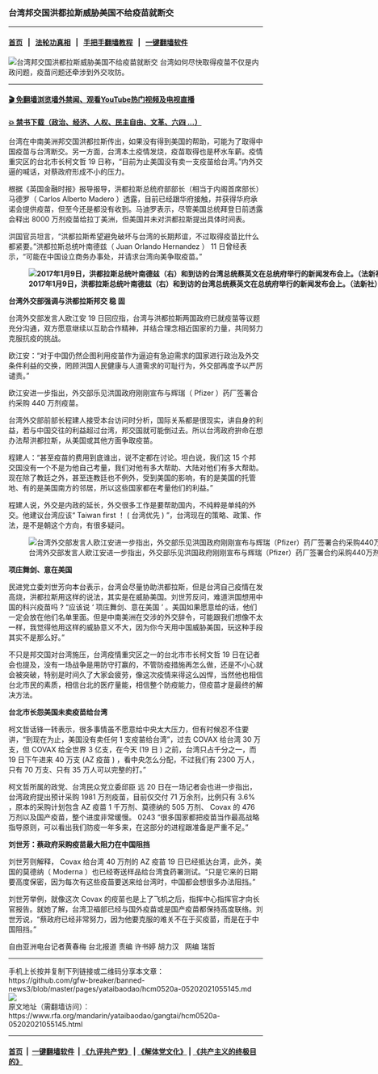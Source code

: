### 台湾邦交国洪都拉斯威胁美国不给疫苗就断交
------------------------

#### [首页](https://github.com/gfw-breaker/banned-news3/blob/master/README.md) &nbsp;&nbsp;|&nbsp;&nbsp; [法轮功真相](https://github.com/begood0513/basic/blob/master/README.md)  &nbsp;&nbsp;|&nbsp;&nbsp; [手把手翻墙教程](https://github.com/gfw-breaker/guides/wiki)  &nbsp;&nbsp;|&nbsp;&nbsp; [一键翻墙软件](https://github.com/gfw-breaker/nogfw/blob/master/README.md)  



<div id="headerimg">
 <img alt="台湾邦交国洪都拉斯威胁美国不给疫苗就断交" src="https://www.rfa.org/mandarin/yataibaodao/gangtai/hcm0520a-05202021055145.html/@@images/150e72ba-2728-47e9-9fd8-433b94f91e9b.jpeg" title="台湾邦交国洪都拉斯威胁美国不给疫苗就断交"/>
 <span class="lead_image_caption">
  台湾如何尽快取得疫苗不仅是内政问题，疫苗问题还牵涉到外交攻防。
 </span>
 <!-- zoomattribute -->
</div>

<hr/>


#### [ 🎬  免翻墙浏览墙外禁闻、观看YouTube热门视频及电视直播](https://github.com/gfw-breaker/HelloWorld)

#### [ 💥  禁书下载（政治、经济、人权、民主自由、文革、六四 ...）](https://github.com/gfw-breaker/books/blob/master/README.md)

<div id="storytext">
 <p class="p3">
  台湾在中南美洲邦交国洪都拉斯传出，如果没有得到美国的帮助，可能为了取得中国疫苗与台湾断交。另一方面，台湾本土疫情发烧，疫苗取得也是杯水车薪。疫情重灾区的台北市长柯文哲
  <span class="s2">
   19
  </span>
  日称，“目前为止美国没有卖一支疫苗给台湾。”内外交逼的喊话，对蔡政府形成不小的压力。
 </p>
 <p class="p3">
  根据《英国金融时报》报导报导，洪都拉斯总统府部部长（相当于内阁首席部长）马德罗（
  <span class="s2">
   Carlos Alberto Madero
  </span>
  ）透露，目前已经跟华府接触，并获得华府承诺会提供疫苗，但至今还是都没有收到。马迪罗表示，尽管美国总统拜登日前透露会释出
  <span class="s2">
   8000
  </span>
  万剂疫苗给拉丁美洲，但美国并未对洪都拉斯提出具体时间表。
 </p>
 <p class="p3">
 </p>
 <p class="p3">
 </p>
 <p class="p3">
  洪国官员坦言，“洪都拉斯希望避免破坏与台湾的长期邦谊，不过取得疫苗比什么都紧要。”洪都拉斯总统叶南德兹（
  <span class="s2">
   Juan Orlando Hernandez
  </span>
  ）
  <span class="s2">
   11
  </span>
  日曾经表示，“可能在中国设立商务办事处，并请求台湾向美争取疫苗。”
 </p>
 <p>
 </p>
 <p class="p3">
  <strong>
   <figure class="image-richtext image-inline captioned" style="width:1500px;">
    <img alt="2017年1月9日，洪都拉斯总统叶南德兹（右）和到访的台湾总统蔡英文在总统府举行的新闻发布会上。（法新社）" src="https://www.rfa.org/mandarin/yataibaodao/gangtai/hcm0520a-05202021055145.html/000_jr7hq.jpg/@@images/314a8b09-8244-4132-ad13-3e299ce0a0ad.jpeg" title="000_JR7HQ.jpg"/>
    <figcaption class="image-caption">
     2017年1月9日，洪都拉斯总统叶南德兹（右）和到访的台湾总统蔡英文在总统府举行的新闻发布会上。（法新社）
    </figcaption>
    <small>
    </small>
   </figure>
  </strong>
 </p>
 <p class="p3">
  <strong>
   台湾外交部强调与洪都拉斯邦交
   <span class="s3">
    稳
   </span>
   固
  </strong>
 </p>
 <p class="p3">
  台湾外交部发言人欧江安
  <span class="s2">
   19
  </span>
  日回应指，台湾与洪都拉斯两国政府已就疫苗等议题充分沟通，双方愿意继续以互助合作精神，并结合理念相近国家的力量，共同努力克服抗疫的挑战。
 </p>
 <p class="p3">
  欧江安：“对于中国仍然企图利用疫苗作为逼迫有急迫需求的国家进行政治及外交条件利益的交换，罔顾洪国人民健康与人道需求的可耻行为，外交部再度予以严厉谴责。”
 </p>
 <p class="p3">
  欧江安进一步指出，外交部乐见洪国政府刚刚宣布与辉瑞（
  <span class="s2">
   Pfizer
  </span>
  ）药厂签署合约采购
  <span class="s2">
   440
  </span>
  万剂疫苗。
 </p>
 <p class="p3">
  台湾外交部前部长程建人接受本台访问时分析，国际关系都是很现实，讲自身的利益，若与中国交往的利益超过台湾，邦交国就可能倒过去。所以台湾政府拚命在想办法帮洪都拉斯，从美国或其他方面争取疫苗。
 </p>
 <p class="p3">
  程建人：“甚至疫苗的费用到底谁出，说不定都在讨论。坦白说，我们这
  <span class="s2">
   15
  </span>
  个邦交国没有一个不是为他自己考量，我们对他有多大帮助、大陆对他们有多大帮助。现在除了教廷之外，甚至连教廷也不例外，受到美国的影响，有的是美国的托管地、有的是美国南方的邻居，所以这些国家都在考量他们的利益。”
 </p>
 <p class="p3">
  程建人说，外交是内政的延长，外交很多工作是要帮助国内，不纯粹是单纯的外交。他建议台湾应该“
  <span class="s2">
   Taiwan first
  </span>
  ！
  <span class="s2">
   (
  </span>
  台湾优先
  <span class="s2">
   )
  </span>
  ”，台湾现在的策略、政策、作法，是不是朝这个方向，有很多疑问。
 </p>
 <p class="p3">
 </p>
 <p class="p3">
  <figure class="image-richtext image-inline captioned" style="width:1280px;">
   <img alt="台湾外交部发言人欧江安进一步指出，外交部乐见洪国政府刚刚宣布与辉瑞（Pfizer）药厂签署合约采购440万剂疫苗。 （RFA资料照）" src="https://www.rfa.org/mandarin/yataibaodao/gangtai/hcm0520a-05202021055145.html/4e8c.jpeg/@@images/29ea90b8-6221-461f-91b1-5c43725d2cc9.jpeg" title="4e8c.jpeg"/>
   <figcaption class="image-caption">
    台湾外交部发言人欧江安进一步指出，外交部乐见洪国政府刚刚宣布与辉瑞（Pfizer）药厂签署合约采购440万剂疫苗。 （RFA资料照）
   </figcaption>
   <small>
   </small>
  </figure>
 </p>
 <p class="p3">
  <strong>
   项庄舞剑、意在美国
  </strong>
 </p>
 <p class="p3">
  民进党立委刘世芳向本台表示，台湾会尽量协助洪都拉斯，但是台湾自己疫情在发高烧，洪都拉斯用这样的说法，其实是在威胁美国。刘世芳反问，难道洪国想用中国的科兴疫苗吗
  <span class="s2">
   ?
  </span>
  “应该说
  <span class="s2">
   ‘
  </span>
  项庄舞剑、意在美国
  <span class="s2">
   ’
  </span>
  。美国如果愿意给的话，他们一定会放在他们名单里面。但是中南美洲在交涉的外交辞令，可能跟我们想像不太一样，我觉得他用这样的威胁意义不大，因为你今天用中国威胁美国，玩这种手段其实不是那么好。”
 </p>
 <p class="p3">
  不只是邦交国对台湾施压，台湾疫情重灾区之一的台北市市长柯文哲
  <span class="s2">
   19
  </span>
  日在记者会也提及，没有一场战争是用防守打赢的，不管防疫措施再怎么做，还是不小心就会被突破，特别是时间久了大家会疲劳，像这次疫情来得这么凶悍，当然他也相信台北市民的素质，相信台北的医疗量能，相信整个防疫能力，但疫苗才是最终的解决方法。
 </p>
 <p class="p3">
  <strong>
   台北市长怨美国未卖疫苗给台湾
  </strong>
 </p>
 <p class="p3">
  柯文哲话锋一转表示，很多事情虽不愿意给中央太大压力，但有时候忍不住要讲，“到现在为止，美国没有卖任何
  <span class="s2">
   1
  </span>
  支疫苗给台湾”，过去
  <span class="s2">
   COVAX
  </span>
  给台湾
  <span class="s2">
   30
  </span>
  万支，但
  <span class="s2">
   COVAX
  </span>
  给全世界
  <span class="s2">
   3
  </span>
  亿支，在今天
  <span class="s2">
   (19
  </span>
  日
  <span class="s2">
   )
  </span>
  之前，台湾只占千分之一，而
  <span class="s2">
   19
  </span>
  日下午进来
  <span class="s2">
   40
  </span>
  万支
  <span class="s2">
   (AZ
  </span>
  疫苗
  <span class="s2">
   )
  </span>
  ，看中央怎么分配，不过我们有
  <span class="s2">
   2300
  </span>
  万人，只有
  <span class="s2">
   70
  </span>
  万支、只有
  <span class="s2">
   35
  </span>
  万人可以完整的打。”
 </p>
 <p class="p3">
  柯文哲所属的政党、台湾民众党立委邱臣
  <span class="s3">
   远
  </span>
  <span class="s2">
   20
  </span>
  日在一场记者会也进一步指出，台湾政府提出预计采购
  <span class="s2">
   1981
  </span>
  万剂疫苗，目前仅交付
  <span class="s2">
   71
  </span>
  万余剂，比例只有
  <span class="s2">
   3.6%
  </span>
  ，原本的采购计划包含
  <span class="s2">
   AZ
  </span>
  疫苗
  <span class="s2">
   1
  </span>
  千万剂、莫德纳的
  <span class="s2">
   505
  </span>
  万剂、
  <span class="s2">
   Covax
  </span>
  的
  <span class="s2">
   476
  </span>
  万剂以及国产疫苗，整个进度非常缓慢。
  <span class="s2">
   0243
  </span>
  “很多国家都把疫苗当作最高战略指导原则，可以看出我们防疫一年多来，在这部分的进程跟准备是严重不足。”
 </p>
 <p class="p3">
  <strong>
   刘世芳：蔡政府采购疫苗最大阻力在中国阻挡
  </strong>
 </p>
 <p class="p3">
  刘世芳则解释，
  <span class="s2">
   Covax
  </span>
  给台湾
  <span class="s2">
   40
  </span>
  万剂的
  <span class="s2">
   AZ
  </span>
  疫苗
  <span class="s2">
   19
  </span>
  日已经抵达台湾，此外，美国的莫德纳（
  <span class="s2">
   Moderna
  </span>
  ）也已经寄送样品给台湾食药署测试。“只是它来的日期要高度保密，因为每次有这些疫苗要送来给台湾时，中国都会想很多办法阻挡。”
 </p>
 <p class="p3">
  刘世芳举例，就像这次
  <span class="s2">
   Covax
  </span>
  的疫苗也是上了飞机之后，指挥中心指挥官才向长官报告。就她了解，台湾卫福部已经与国外疫苗或是国产疫苗都保持高度联络。刘世芳说，“蔡政府已经非常努力，因为他要克服的难关不在于买疫苗，而是在于中国阻挡。”
 </p>
 <p class="p2">
 </p>
 <p class="p3">
  自由亚洲电台记者黄春梅
  <span class="s2">
  </span>
  台北报道
  <span class="s2">
  </span>
  责编
  <span class="s2">
  </span>
  许书婷
  <span class="s2">
  </span>
  胡力汉   网编 瑞哲
 </p>
</div>

<hr/>
手机上长按并复制下列链接或二维码分享本文章：<br/>
https://github.com/gfw-breaker/banned-news3/blob/master/pages/yataibaodao/hcm0520a-05202021055145.md <br/>
<a href='https://github.com/gfw-breaker/banned-news3/blob/master/pages/yataibaodao/hcm0520a-05202021055145.md'><img src='https://github.com/gfw-breaker/banned-news3/blob/master/pages/yataibaodao/hcm0520a-05202021055145.md.png'/></a> <br/>
原文地址（需翻墙访问）：https://www.rfa.org/mandarin/yataibaodao/gangtai/hcm0520a-05202021055145.html


------------------------
#### [首页](https://github.com/gfw-breaker/banned-news3/blob/master/README.md) &nbsp;|&nbsp; [一键翻墙软件](https://github.com/gfw-breaker/nogfw/blob/master/README.md) &nbsp;| [《九评共产党》](https://github.com/gfw-breaker/9ping.md/blob/master/README.md#九评之一评共产党是什么) | [《解体党文化》](https://github.com/gfw-breaker/jtdwh.md/blob/master/README.md) | [《共产主义的终极目的》](https://github.com/gfw-breaker/gczydzjmd.md/blob/master/README.md)


<img src='http://gfw-breaker.win/banned-news3/pages/yataibaodao/hcm0520a-05202021055145.md' width='0px' height='0px'/>